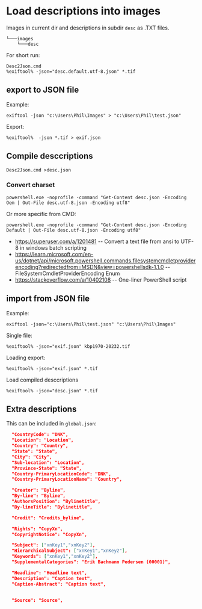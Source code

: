 # Load descriptions into images

Images in current dir and descriptions in subdir `desc` as .TXT files.
```
└───images
    └───desc
```

For short run:

```
Desc2Json.cmd 
%exiftool% -json="desc.default.utf-8.json" *.tif
```



## export to JSON file

Example:
```console
exiftool -json "c:\Users\Phil\Images" > "c:\Users\Phil\test.json"
```

Export:
```
%exiftool%  -json *.tif > exif.json
```

## Compile desccriptions

```console
Desc2Json.cmd >desc.json
```


### Convert charset

```
powershell.exe -noprofile -command "Get-Content desc.json -Encoding Oem | Out-File desc.utf-8.json -Encoding utf8"
```

Or more specific from CMD:
```
powershell.exe -noprofile -command "Get-Content desc.json -Encoding Default | Out-File desc.utf-8.json -Encoding utf8"
```



- https://superuser.com/a/1201481 -- Convert a text file from ansi to UTF-8 in windows batch scripting
- https://learn.microsoft.com/en-us/dotnet/api/microsoft.powershell.commands.filesystemcmdletproviderencoding?redirectedfrom=MSDN&view=powershellsdk-1.1.0 -- FileSystemCmdletProviderEncoding Enum
- https://stackoverflow.com/a/10402108 -- One-liner PowerShell script



## import from JSON file

Example:
```
exiftool -json="c:\Users\Phil\test.json" "c:\Users\Phil\Images"
```

Single file: 
```
%exiftool% -json="exif.json" kbp1970-20232.tif
```

Loading export:
```
%exiftool% -json="exif.json" *.tif
```

Load compiled desccriptions
```
%exiftool% -json="desc.json" *.tif
```

## Extra descriptions

This can be included in `global.json`:

```json
  "CountryCode": "DNK",
  "Location": "Location",
  "Country": "Country",
  "State": "State",
  "City": "City",
  "Sub-location": "Location",
  "Province-State": "State",
  "Country-PrimaryLocationCode": "DNK",
  "Country-PrimaryLocationName": "Country",

  "Creator": "Byline",
  "By-line": "Byline",	
  "AuthorsPosition": "Bylinetitle",
  "By-lineTitle": "Bylinetitle",

  "Credit": "Credits_byline",

  "Rights": "CopyXn",
  "CopyrightNotice": "CopyXn",

  "Subject": ["xnKey1","xnKey2"],
  "HierarchicalSubject": ["xnKey1","xnKey2"],
  "Keywords": ["xnKey1","xnKey2"],
  "SupplementalCategories": "Erik Bachmann Pedersen (00001)",

  "Headline": "Headline text",
  "Description": "Caption text",
  "Caption-Abstract": "Caption text",


  "Source": "Source",
```
